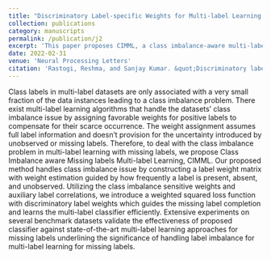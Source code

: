 ```yaml
---
title: "Discriminatory Label-specific Weights for Multi-label Learning with Missing Labels"
collection: publications
category: manuscripts
permalink: /publication/j2
excerpt: 'This paper proposes CIMML, a class imbalance-aware multi-label learning method for missing labels that estimates label weights based on observed, absent, and unobserved frequencies, and incorporates these into a weighted loss guided by auxiliary label correlations for improved label completion and classification.'
date: 2022-02-31
venue: 'Neural Processing Letters'
citation: 'Rastogi, Reshma, and Sanjay Kumar. &quot;Discriminatory label-specific weights for multi-label learning with missing labels. &quot;<i>Neural Processing Letters (2023).</i>'
---
```



Class labels in multi-label datasets are only associated with a very small fraction of the data instances leading to a class imbalance problem. There exist multi-label learning algorithms that handle the datasets’ class imbalance issue by assigning favorable weights for positive labels to compensate for their scarce occurrence. The weight assignment assumes full label information and doesn’t provision for the uncertainty introduced by unobserved or missing labels. Therefore, to deal with the class imbalance problem in multi-label learning with missing labels, we propose Class Imbalance aware Missing labels Multi-label Learning, CIMML. Our proposed method handles class imbalance issue by constructing a label weight matrix with weight estimation guided by how frequently a label is present, absent, and unobserved. Utilizing the class imbalance sensitive weights and auxiliary label correlations, we introduce a weighted squared loss function with discriminatory label weights which guides the missing label completion and learns the multi-label classifier efficiently. Extensive experiments on several benchmark datasets validate the effectiveness of proposed classifier against state-of-the-art multi-label learning approaches for missing labels underlining the significance of handling label imbalance for multi-label learning for missing labels.

